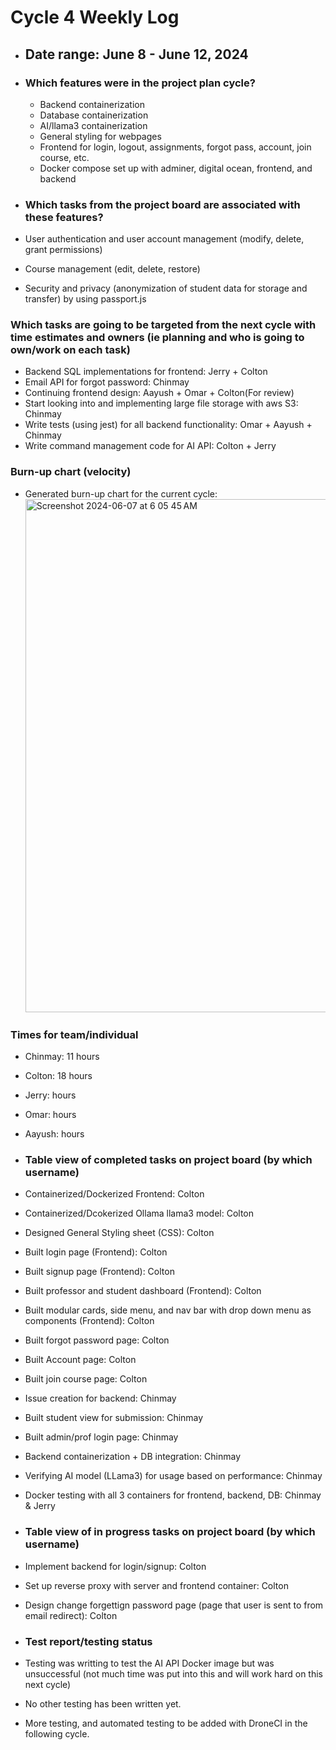 # Cycle 4 Weekly Log

- ## Date range: June 8 - June 12, 2024

- ### Which features were in the project plan cycle?
  - Backend containerization
  - Database containerization
  - AI/llama3 containerization
  - General styling for webpages
  - Frontend for login, logout, assignments, forgot pass, account, join course, etc.
  - Docker compose set up with adminer, digital ocean, frontend, and backend

- ### Which tasks from the project board are associated with these features?
- User authentication and user account management (modify, delete, grant permissions)
- Course management (edit, delete, restore)
- Security and privacy (anonymization of student data for storage and transfer) by using passport.js

### Which tasks are going to be targeted from the next cycle with time estimates and owners (ie planning and who is going to own/work on each task)
- Backend SQL implementations for frontend: Jerry + Colton
- Email API for forgot password: Chinmay
- Continuing frontend design: Aayush + Omar + Colton(For review)
- Start looking into and implementing large file storage with aws S3: Chinmay
- Write tests (using jest) for all backend functionality: Omar + Aayush + Chinmay
- Write command management code for AI API: Colton + Jerry

### Burn-up chart (velocity)

- Generated burn-up chart for the current cycle:
    <img width="821" alt="Screenshot 2024-06-07 at 6 05 45 AM" src="">

### Times for team/individual

- Chinmay: 11 hours
- Colton: 18 hours
- Jerry: hours
- Omar: hours
- Aayush: hours


- ### Table view of completed tasks on project board (by which username)
- Containerized/Dockerized Frontend: Colton
- Containerized/Dcokerized Ollama llama3 model: Colton
- Designed General Styling sheet (CSS): Colton
- Built login page (Frontend): Colton
- Built signup page (Frontend): Colton
- Built professor and student dashboard (Frontend): Colton
- Built modular cards, side menu, and nav bar with drop down menu as components (Frontend): Colton
- Built forgot password page: Colton
- Built Account page: Colton
- Built join course page: Colton
- Issue creation for backend: Chinmay
- Built student view for submission: Chinmay
- Built admin/prof login page: Chinmay
- Backend containerization + DB integration: Chinmay
- Verifying AI model (LLama3) for usage based on performance: Chinmay
- Docker testing with all 3 containers for frontend, backend, DB: Chinmay & Jerry
  

- ### Table view of in progress tasks on project board (by which username)
- Implement backend for login/signup: Colton
- Set up reverse proxy with server and frontend container: Colton
- Design change forgettign password page (page that user is sent to from email redirect): Colton

- ### Test report/testing status
- Testing was writting to test the AI API Docker image but was unsuccessful (not much time was put into this and will work hard on this next cycle)
- No other testing has been written yet.
- More testing, and automated testing to be added with DroneCI in the following cycle.
